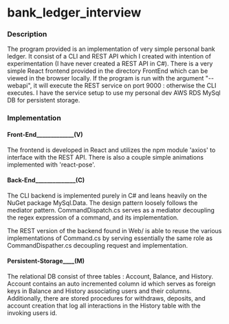 # bank_ledger_interview

### Description
The program provided is an implementation of very simple personal bank ledger. It consist of a CLI and REST API which I created with intention of experimentation (I have never created a REST API in C#). There is a very simple React frontend provided in the directory FrontEnd which can be viewed in the browser locally. If the program is run with the argument "--webapi", it will execute the REST service on port 9000 : otherwise the CLI executes. I have the service setup to use my personal dev AWS RDS MySql DB for persistent storage.

### Implementation

#### Front-End_____________(V)

The frontend is developed in React and utilizes the npm module 'axios' to interface with the REST API. There is also a couple simple animations implemented with 'react-pose'.

#### Back-End______________(C)

The CLI backend is implemented purely in C# and leans heavily on the NuGet package MySql.Data. The design pattern loosely follows the mediator pattern. CommandDispatch.cs serves as a mediator decoupling the regex expression of a command, and its implementation. 

The REST version of the backend found in Web/ is able to reuse the various implementations of Command.cs by serving essentially the same role as CommandDispather.cs decoupling request and implementation.

#### Persistent-Storage____(M)
The relational DB consist of three tables : Account, Balance, and History. Account contains an auto incremented column id which serves as foreign keys in Balance and History associating users and their columns. Additionally, there are stored procedures for withdraws, deposits, and account creation that log all interactions in the History table with the invoking users id. 







